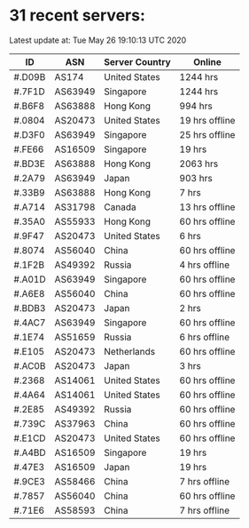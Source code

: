 # 31 recent servers:

Latest update at: Tue May 26 19:10:13 UTC 2020

| ID | ASN | Server Country | Online |
| -- | --- | -------------- | ------ |
| #.D09B | AS174 | United States | 1244 hrs |
| #.7F1D | AS63949 | Singapore | 1244 hrs |
| #.B6F8 | AS63888 | Hong Kong | 994 hrs |
| #.0804 | AS20473 | United States | 19 hrs offline |
| #.D3F0 | AS63949 | Singapore | 25 hrs offline |
| #.FE66 | AS16509 | Singapore | 19 hrs |
| #.BD3E | AS63888 | Hong Kong | 2063 hrs |
| #.2A79 | AS63949 | Japan | 903 hrs |
| #.33B9 | AS63888 | Hong Kong | 7 hrs |
| #.A714 | AS31798 | Canada | 13 hrs offline |
| #.35A0 | AS55933 | Hong Kong | 60 hrs offline |
| #.9F47 | AS20473 | United States | 6 hrs |
| #.8074 | AS56040 | China | 60 hrs offline |
| #.1F2B | AS49392 | Russia | 4 hrs offline |
| #.A01D | AS63949 | Singapore | 60 hrs offline |
| #.A6E8 | AS56040 | China | 60 hrs offline |
| #.BDB3 | AS20473 | Japan | 2 hrs |
| #.4AC7 | AS63949 | Singapore | 60 hrs offline |
| #.1E74 | AS51659 | Russia | 6 hrs offline |
| #.E105 | AS20473 | Netherlands | 60 hrs offline |
| #.AC0B | AS20473 | Japan | 3 hrs |
| #.2368 | AS14061 | United States | 60 hrs offline |
| #.4A64 | AS14061 | United States | 60 hrs offline |
| #.2E85 | AS49392 | Russia | 60 hrs offline |
| #.739C | AS37963 | China | 60 hrs offline |
| #.E1CD | AS20473 | United States | 60 hrs offline |
| #.A4BD | AS16509 | Singapore | 19 hrs |
| #.47E3 | AS16509 | Japan | 19 hrs |
| #.9CE3 | AS58466 | China | 7 hrs offline |
| #.7857 | AS56040 | China | 60 hrs offline |
| #.71E6 | AS58593 | China | 7 hrs offline |

